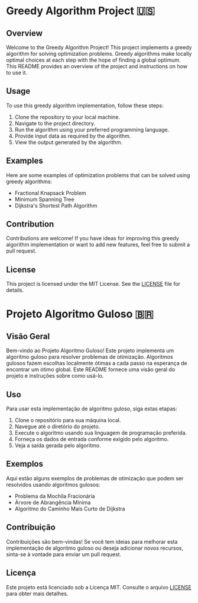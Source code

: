 # Greedy Algorithm Project 🇺🇸

## Overview

Welcome to the Greedy Algorithm Project! This project implements a greedy algorithm for solving optimization problems. Greedy algorithms make locally optimal choices at each step with the hope of finding a global optimum. This README provides an overview of the project and instructions on how to use it.

## Usage

To use this greedy algorithm implementation, follow these steps:

1. Clone the repository to your local machine.
2. Navigate to the project directory.
3. Run the algorithm using your preferred programming language.
4. Provide input data as required by the algorithm.
5. View the output generated by the algorithm.

## Examples

Here are some examples of optimization problems that can be solved using greedy algorithms:

- Fractional Knapsack Problem
- Minimum Spanning Tree
- Dijkstra's Shortest Path Algorithm

## Contribution

Contributions are welcome! If you have ideas for improving this greedy algorithm implementation or want to add new features, feel free to submit a pull request.

## License

This project is licensed under the MIT License. See the [LICENSE](./LICENSE) file for details.



# Projeto Algoritmo Guloso 🇧🇷

## Visão Geral

Bem-vindo ao Projeto Algoritmo Guloso! Este projeto implementa um algoritmo guloso para resolver problemas de otimização. Algoritmos gulosos fazem escolhas localmente ótimas a cada passo na esperança de encontrar um ótimo global. Este README fornece uma visão geral do projeto e instruções sobre como usá-lo.

## Uso

Para usar esta implementação de algoritmo guloso, siga estas etapas:

1. Clone o repositório para sua máquina local.
2. Navegue até o diretório do projeto.
3. Execute o algoritmo usando sua linguagem de programação preferida.
4. Forneça os dados de entrada conforme exigido pelo algoritmo.
5. Veja a saída gerada pelo algoritmo.

## Exemplos

Aqui estão alguns exemplos de problemas de otimização que podem ser resolvidos usando algoritmos gulosos:

- Problema da Mochila Fracionária
- Árvore de Abrangência Mínima
- Algoritmo do Caminho Mais Curto de Dijkstra

## Contribuição

Contribuições são bem-vindas! Se você tem ideias para melhorar esta implementação de algoritmo guloso ou deseja adicionar novos recursos, sinta-se à vontade para enviar um pull request.

## Licença

Este projeto está licenciado sob a Licença MIT. Consulte o arquivo [LICENSE](./LICENSE) para obter mais detalhes.
